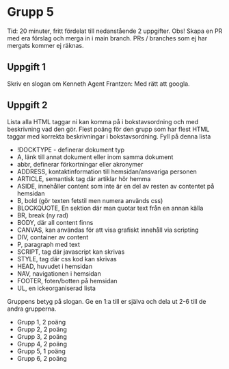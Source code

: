 # Grupp 5

Tid: 20 minuter, fritt fördelat till nedanstående 2 uppgifter. Obs! Skapa en PR med era förslag och merga in i main branch.
PRs / branches som ej har mergats kommer ej räknas.

## Uppgift 1

Skriv en slogan om Kenneth
Agent Frantzen: Med rätt att googla.

## Uppgift 2

Lista alla HTML taggar ni kan komma på i bokstavsordning och med beskrivning vad den gör. Flest poäng för den grupp som har flest HTML taggar med korrekta beskrivningar i bokstavsordning. Fyll på denna lista
- !DOCKTYPE - definerar dokument typ
- A, länk till annat dokument eller inom samma dokument
- abbr, definerar förkortningar eller akronymer
- ADDRESS, kontaktinformation till hemsidan/ansvariga personen
- ARTICLE, semantisk tag där artiklar hör hemma
- ASIDE, innehåller content som inte är en del av resten av contentet på hemsidan
- B, bold (gör texten fetstil men numera används css)
- BLOCKQUOTE, En sektion där man quotar text från en annan källa
- BR, break (ny rad)
- BODY, där all content finns
- CANVAS, kan användas för att visa grafiskt innehåll via scripting
- DIV, container av content
- P, paragraph med text
- SCRIPT, tag där javascript kan skrivas
- STYLE, tag där css kod kan skrivas
- HEAD, huvudet i hemsidan
- NAV, navigationen i hemsidan
- FOOTER, foten/botten på hemsidan
-  UL, en ickeorganiserad lista


Gruppens betyg på slogan. Ge en 1:a till er själva och dela ut 2-6 till de andra grupperna.
- Grupp 1, 2 poäng
- Grupp 2, 2 poäng
- Grupp 3, 2 poäng
- Grupp 4, 2 poäng
- Grupp 5, 1 poäng
- Grupp 6, 2 poäng
